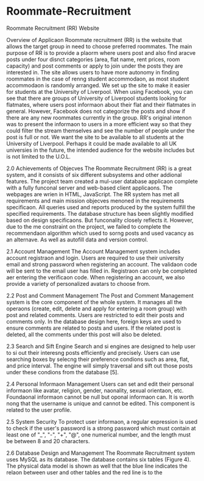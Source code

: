 # Roommate-Recruitment
Roommate Recruitment (RR) Website

Overview of Applica on
Roommate recruitment (RR) is the website that allows the target group in need to choose preferred roommates. The main purpose of RR is to provide a pla orm where users post and also find a rac ve posts under four dis nct categories (area, flat name, rent prices, room capacity) and post comments or apply to join under the posts they are interested in. The site allows users to have more autonomy in finding roommates in the case of ren ng student accommoda on, as most student accommoda on is randomly arranged.
We set up the site to make it easier for students at the University of Liverpool. When using Facebook, you can see that there are groups of University of Liverpool students looking for flatmates, where users post informa on about their flat and their flatmates in general. However, Facebook does not categorize the posts and show if there are any new roommates currently in the group. RR's original inten on was to present the informa on to users in a more efficient way so that they could filter the stream themselves and see the number of people under the post is full or not. We want the site to be available to all students at the University of Liverpool. Perhaps it could be made available to all UK universi es in the future, the intended audience for the website includes but is not limited to the U.O.L.

2.0 Achievements of Objec ves
The Roommate Recruitment (RR) is a great system, and it consists of six different subsystems and other addi onal features. The project team created a mul -user database applica on complete with a fully func onal server and web-based client applica ons. The webpages are wri en in HTML, JavaScript.
The RR system has met all requirements and main mission objec ves men oned in the requirements specifica on. All queries used and reports produced by the system fulfill the specified requirements. The database structure has been slightly modified based on design specifica ons. But func onality closely reflects it.
However, due to the  me constraint on the project, we failed to complete the recommenda on algorithm which used to sor ng posts and used vacancy as an alterna ve. As well as autofill data and version control.

2.1 Account Management
The Account Management system includes account registra on and login. Users are required to use their university email and strong password when registering an account. The valida on code will be sent to the email user has filled in. Registra on can only be completed a er entering the verifica on code. When registering an account, we also provide a variety of personalized avatars to choose from.

2.2 Post and Comment Management
The Post and Comment Management system is the core component of the whole system. It manages all the opera ons (create, edit, delete and apply for entering a room group) with post and related comments. Users are restricted to edit their posts and comments only. In the database design here, foreign keys are used to ensure comments are related to posts and users. If the related post is deleted, all the comments under this post will also be deleted.


2.3 Search and Si ft Engine
Search and si  engines are designed to help user to si  out their interes ng posts efficiently and precisely. Users can use searching boxes by selec ng their preference condi ons such as area, flat, and price interval. The engine will simply traversal and sift  out those posts under these condi ons from the database [5].
 
2.4 Personal Informa on Management
Users can set and edit their personal informa on like avatar, religion, gender, na onality, sexual orienta on, etc. Founda onal informa on cannot be null but op onal informa on can. It is worth no ng that the username is unique and cannot be edited. This component is related to the user profile.

2.5 System Security
To protect user informa on, a regular expression is used to check if the user's password is a strong password which must contain at least one of "_", "-", "+", "@", one numerical number, and the length must be between 8 and 20 characters.

2.6 Database Design and Management
The Roommate Recruitment system uses MySQL as its database. The database contains six tables (Figure 4). The physical data model is shown as well that the blue line indicates the rela on between user and other tables and the red line is to the
 
